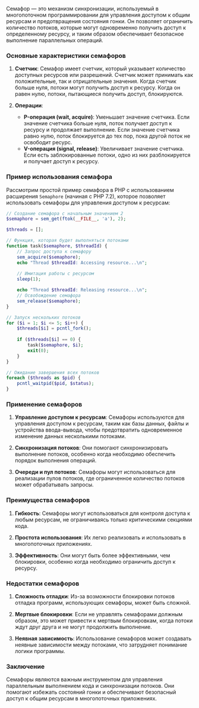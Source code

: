 Семафор — это механизм синхронизации, используемый в многопоточном программировании для управления доступом к общим ресурсам и предотвращения состояния гонки. Он позволяет ограничить количество потоков, которые могут одновременно получить доступ к определенному ресурсу, и таким образом обеспечивает безопасное выполнение параллельных операций.

### Основные характеристики семафоров

1. **Счетчик**: Семафор имеет счетчик, который указывает количество доступных ресурсов или разрешений. Счетчик может принимать как положительные, так и отрицательные значения. Когда счетчик больше нуля, потоки могут получить доступ к ресурсу. Когда он равен нулю, потоки, пытающиеся получить доступ, блокируются.

2. **Операции**:
   - **P-операция (wait, acquire)**: Уменьшает значение счетчика. Если значение счетчика больше нуля, поток получает доступ к ресурсу и продолжает выполнение. Если значение счетчика равно нулю, поток блокируется до тех пор, пока другой поток не освободит ресурс.
   - **V-операция (signal, release)**: Увеличивает значение счетчика. Если есть заблокированные потоки, одно из них разблокируется и получает доступ к ресурсу.

### Пример использования семафора

Рассмотрим простой пример семафора в PHP с использованием расширения `Semaphore` (начиная с PHP 7.2), которое позволяет использовать семафоры для управления доступом к ресурсам:

```php
// Создание семафора с начальным значением 2
$semaphore = sem_get(ftok(__FILE__, 'a'), 2);

$threads = [];

// Функция, которая будет выполняться потоками
function task($semaphore, $threadId) {
    // Запрос доступа к семафору
    sem_acquire($semaphore);
    echo "Thread $threadId: Accessing resource...\n";
    
    // Имитация работы с ресурсом
    sleep(1);

    echo "Thread $threadId: Releasing resource...\n";
    // Освобождение семафора
    sem_release($semaphore);
}

// Запуск нескольких потоков
for ($i = 1; $i <= 5; $i++) {
    $threads[$i] = pcntl_fork();
    
    if ($threads[$i] == 0) {
        task($semaphore, $i);
        exit(0);
    }
}

// Ожидание завершения всех потоков
foreach ($threads as $pid) {
    pcntl_waitpid($pid, $status);
}
```

### Применение семафоров

1. **Управление доступом к ресурсам**: Семафоры используются для управления доступом к ресурсам, таким как базы данных, файлы и устройства ввода-вывода, чтобы предотвратить одновременное изменение данных несколькими потоками.

2. **Синхронизация потоков**: Они помогают синхронизировать выполнение потоков, особенно когда необходимо обеспечить порядок выполнения операций.

3. **Очереди и пул потоков**: Семафоры могут использоваться для реализации пулов потоков, где ограниченное количество потоков может обрабатывать запросы.

### Преимущества семафоров

1. **Гибкость**: Семафоры могут использоваться для контроля доступа к любым ресурсам, не ограничиваясь только критическими секциями кода.

2. **Простота использования**: Их легко реализовать и использовать в многопоточных приложениях.

3. **Эффективность**: Они могут быть более эффективными, чем блокировки, особенно когда необходимо ограничить доступ к ресурсу.

### Недостатки семафоров

1. **Сложность отладки**: Из-за возможности блокировки потоков отладка программ, использующих семафоры, может быть сложной.

2. **Мертвые блокировки**: Если не управлять семафорами должным образом, это может привести к мертвым блокировкам, когда потоки ждут друг друга и не могут продолжить выполнение.

3. **Неявная зависимость**: Использование семафоров может создавать неявные зависимости между потоками, что затрудняет понимание логики программы.

### Заключение

Семафоры являются важным инструментом для управления параллельным выполнением кода и синхронизации потоков. Они помогают избежать состояний гонки и обеспечивают безопасный доступ к общим ресурсам в многопоточных приложениях.